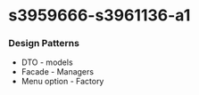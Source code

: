 # s3959666-s3961136-a1

### Design Patterns
- DTO - models
- Facade - Managers
- Menu option - Factory
